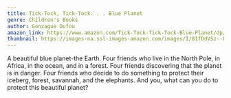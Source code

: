 ```yaml
---
title: Tick-Tock, Tick-Tock. . . Blue Planet
genre: Children's Books
author: Gonzague Dufou
amazon_link: https://www.amazon.com/Tick-Tock-Tick-Tock-Blue-Planet/dp/1503548236/ref=tmm_pap_swatch_0?_encoding=UTF8&qid=1642687462&sr=8-1
thumbnail: https://images-na.ssl-images-amazon.com/images/I/81fDdVSz--L.jpg
---
```

A beautiful blue planet-the Earth. Four friends who live in the North Pole, in Africa, in the ocean, and in a forest. Four friends discovering that the planet is in danger. Four friends who decide to do something to protect their iceberg, forest, savannah, and the elephants. And you, what can you do to protect this beautiful planet?